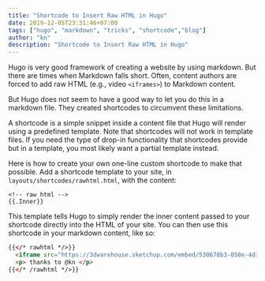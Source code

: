 ```yaml
---
title: "Shortcode to Insert Raw HTML in Hugo"
date: 2019-12-05T23:31:46+07:00
tags: ["hugo", "markdown", "tricks", "shortcode","blog"]
author: "kn"
description: "Shortcode to Insert Raw HTML in Hugo"
---
```


Hugo is very good framework of creating a website by using markdown. 
But there are times when Markdown falls short. Often, content authors are forced to add raw HTML (e.g., video `<iframes>`) to Markdown content. 

But Hugo does not seem to have a good way to let you do this in a markdown file.
They created shortcodes to circumvent these limitations.

A shortcode is a simple snippet inside a content file that Hugo will render using a predefined template. Note that shortcodes will not work in template files. If you need the type of drop-in functionality that shortcodes provide but in a template, you most likely want a partial template instead.

Here is how to create your own one-line custom shortcode to make that possible.
Add a shortcode template to your site, in `layouts/shortcodes/rawhtml.html`, with the content:

```
<!-- raw html -->
{{.Inner}}
```

This template tells Hugo to simply render the inner content passed to your shortcode directly into the HTML of your site.
You can then use this shortcode in your markdown content, like so:

```html
{{</* rawhtml */>}}
  <iframe src="https://3dwarehouse.sketchup.com/embed/530678b3-058e-4d3c-a09d-a2a6294247da" frameborder="0" scrolling="no" marginheight="0" marginwidth="0" width="580" height="326" allowfullscreen></iframe>
  <p> thanks to @kn </p>
{{</* /rawhtml */>}}
```